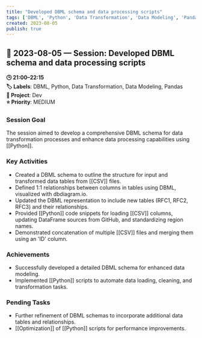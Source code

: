 ```yaml
---
title: "Developed DBML schema and data processing scripts"
tags: ['DBML', 'Python', 'Data Transformation', 'Data Modeling', 'Pandas']
created: 2023-08-05
publish: true
---
```


## 📅 2023-08-05 — Session: Developed DBML schema and data processing scripts

**🕒 21:00–22:15**  
**🏷️ Labels**: DBML, Python, Data Transformation, Data Modeling, Pandas  
**📂 Project**: Dev  
**⭐ Priority**: MEDIUM  


### Session Goal
The session aimed to develop a comprehensive DBML schema for data transformation processes and enhance data processing capabilities using [[Python]].

### Key Activities
- Created a DBML schema to outline the structure for input and transformed data tables from [[CSV]] files.
- Defined 1:1 relationships between columns in tables using DBML, visualized with dbdiagram.io.
- Updated the DBML representation to include new tables (RFC1, RFC2, RFC3) and their relationships.
- Provided [[Python]] code snippets for loading [[CSV]] columns, updating DataFrame sources from GitHub, and standardizing region names.
- Demonstrated concatenation of multiple [[CSV]] files and merging them using an 'ID' column.

### Achievements
- Successfully developed a detailed DBML schema for enhanced data modeling.
- Implemented [[Python]] scripts to automate data loading, cleaning, and transformation tasks.

### Pending Tasks
- Further refinement of DBML schemas to incorporate additional data tables and relationships.
- [[Optimization]] of [[Python]] scripts for performance improvements.
